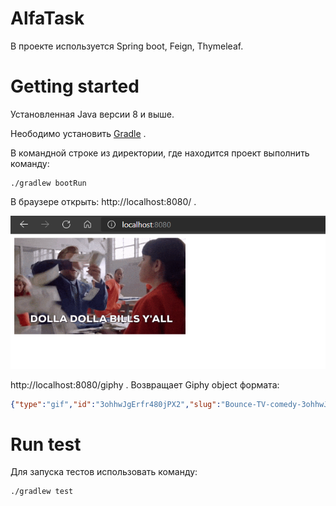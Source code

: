 # AlfaTask
 
В проекте используется Spring boot, Feign, Thymeleaf.


# Getting started

Установленная Java версии 8 и выше.

Неободимо установить [Gradle](https://docs.gradle.org/current/userguide/getting_started.html) .

В командной строке из директории, где находится проект выполнить команду:

    ./gradlew bootRun

В браузере открыть: http://localhost:8080/ .  

![Giphy](https://github.com/Wengelm/AlfaTask/blob/main/index.png "Вывод рандомной Giphy")​

 http://localhost:8080/giphy . Возвращает Giphy object формата:
 
```Json
{"type":"gif","id":"3ohhwJgErfr480jPX2","slug":"Bounce-TV-comedy-3ohhwJgErfr480jPX2","url":"https://giphy.com/gifs/Bounce-TV-comedy-3ohhwJgErfr480jPX2","bitly_gif_url":"https://gph.is/2yfek0X","bitly_url":"https://gph.is/2yfek0X","embed_url":"https://giphy.com/embed/3ohhwJgErfr480jPX2","username":"Bounce_TV","source":"","rating":"pg","caption":"","content_url":"","source_tld":"","source_post_url":"","import_datetime":"2017-10-13 15:12:42","trending_datetime":"0000-00-00 00:00:00","images":{"fixed_height":{"url":"https://media3.giphy.com/media/3ohhwJgErfr480jPX2/200.gif?cid=0105b5a8bbde5adfcad64d9a0a2518f784f5224e351d120b&rid=200.gif","width":"200","height":"200","size":"513064","mp4":"https://media3.giphy.com/media/3ohhwJgErfr480jPX2/200.mp4?cid=0105b5a8bbde5adfcad64d9a0a2518f784f5224e351d120b&rid=200.mp4","mp4Size":null,"webp":"https://media3.giphy.com/media/3ohhwJgErfr480jPX2/200.webp?cid=0105b5a8bbde5adfcad64d9a0a2518f784f5224e351d120b&rid=200.webp","webpSize":null}}}
```




# Run test

Для запуска тестов использовать команду:

    ./gradlew test
